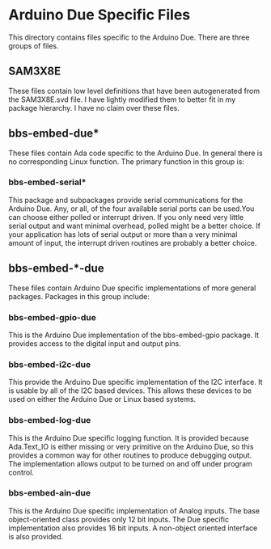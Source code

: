 # Arduino Due Specific Files

This directory contains files specific to the Arduino Due.  There are three
groups of files.

## SAM3X8E
These files contain low level definitions that have been autogenerated from the
SAM3X8E.svd file.  I have lightly modified them to better fit in my package
hierarchy.  I have no claim over these files.

## bbs-embed-due*
These files contain Ada code specific to the Arduino Due.  In general there is
no corresponding Linux function.  The primary function in this group is:

### bbs-embed-serial*
This package and subpackages provide serial communications for the Arduino Due.
Any, or all, of the four available serial ports can be used.You can choose
either polled or interrupt driven.  If you only need very little serial output
and want minimal overhead, polled might be a better choice.  If your application
has lots of serial output or more than a very minimal amount of input, the
interrupt driven routines are probably a better choice.

## bbs-embed-*-due
These files contain Arduino Due specific implementations of more general
packages.  Packages in this group include:

### bbs-embed-gpio-due
This is the Arduino Due implementation of the bbs-embed-gpio package.  It
provides access to the digital input and output pins.

### bbs-embed-i2c-due
This provide the Arduino Due specific implementation of the I2C interface.  It
is usable by all of the I2C based devices.  This allows these devices to be used
on either the Arduino Due or Linux based systems.

### bbs-embed-log-due
This is the Arduino Due specific logging function.  It is provided because
Ada.Text_IO is either missing or very primitive on the Arduino Due, so this
provides a common way for other routines to produce debugging output.  The
implementation allows output to be turned on and off under program control.

### bbs-embed-ain-due
This is the Arduino Due specific implementation of Analog inputs.  The base
object-oriented class provides only 12 bit inputs.  The Due specific
implementation also provides 16 bit inputs.  A non-object oriented interface
is also provided.

